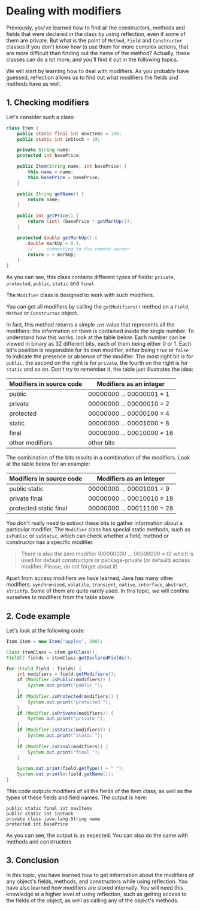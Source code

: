 # Dealing with modifiers

Previously, you've learned how to find all the constructors, methods and fields that were declared in the class by using reflection, even if some of them are private. But what is the point of `Method`, `Field` and `Constructor` classes if you don't know how to use them for more complex actions, that are more difficult than finding out the name of the method? Actually, these classes can do a lot more, and you'll find it out in the following topics.

We will start by learning how to deal with modifiers. As you probably have guessed, reflection allows us to find out what modifiers the fields and methods have as well.

## 1. Checking modifiers

Let's consider such a class:
```java
class Item {
    public static final int maxItems = 100;
    public static int inStock = 19;

    private String name;
    protected int basePrice;

    public Item(String name, int basePrice) {
        this.name = name;
        this.basePrice = basePrice;
    }

    public String getName() {
        return name;
    }

    public int getPrice() {
        return (int) (basePrice * getMarkUp());
    }

    protected double getMarkUp() {
        double markUp = 0.1;
        // ... connecting to the remote server
        return 1 + markUp;
    }
}
```

As you can see, this class contains different types of fields: `private`, `protected`, `public`, `static` and `final`.

The `Modifier` class is designed to work with such modifiers.

You can get all modifiers by calling the `getModifiers()` method on a `Field`, `Method` or `Constructor` object.

In fact, this method returns a simple `int` value that represents all the modifiers: the information on them is contained inside the single number. To understand how this works, look at the table below. Each number can be viewed in binary as 32 different bits, each of them being either 0 or 1. Each bit's position is responsible for its own modifier, either being `true` or `false` to indicate the presence or absence of the modifier. The most right bit is for `public`, the second on the right is for `private`, the fourth on the right is for `static` and so on. Don't try to remember it, the table just illustrates the idea:

| Modifiers in source code | 	Modifiers as an integer |
| -------------------- | --------------------- |
|public |	00000000 ... 00000001 = 1|
|private |	00000000 ... 00000010 = 2|
|protected| 	00000000 ... 00000100 = 4|
|static |	00000000 ... 00001000 = 8|
|final| 	00000000 ... 00010000 = 16|
|other modifiers |	other bits|

The combination of the bits results in a combination of the modifiers. Look at the table below for an example:

| Modifiers in source code | 	Modifiers as an integer |
| ---------------------- | --------------------------- |
|public static| 	00000000 ... 00001001 = 9|
|private final |	00000000 ... 00010010 = 18|
|protected static final 	|00000000 ... 00011100 = 28|

You don't really need to extract these bits to gather information about a particular modifier. The `Modifier` class has special static methods, such as `isPublic` or `isStatic`, which can check whether a field, method or constructor has a specific modifier.

> There is also the zero modifier (00000000 ... 00000000 = 0) which is used for default constructors or package-private (or default) access modifier. Please, do not forget about it!

Apart from access modifiers we have learned, Java has many other modifiers: `synchronized`, `volatile`, `transient`, `native`, `interface`, `abstract`, `strictfp`. Some of them are quite rarely used. In this topic, we will confine ourselves to modifiers from the table above.

## 2. Code example

Let's look at the following code:
```java
Item item = new Item("apples", 500);

Class itemClass = item.getClass();
Field[] fields = itemClass.getDeclaredFields();

for (Field field : fields) {
    int modifiers = field.getModifiers();
    if (Modifier.isPublic(modifiers)) {
        System.out.print("public ");
    }
    if (Modifier.isProtected(modifiers)) {
        System.out.print("protected ");
    }
    if (Modifier.isPrivate(modifiers)) {
        System.out.print("private ");
    }
    if (Modifier.isStatic(modifiers)) {
        System.out.print("static ");
    }
    if (Modifier.isFinal(modifiers)) {
        System.out.print("final ");
    }

    System.out.print(field.getType() + " ");
    System.out.println(field.getName());
}
```

This code outputs modifiers of all the fields of the Item class, as well as the types of these fields and field names. The output is here:
```
public static final int maxItems
public static int inStock
private class java.lang.String name
protected int basePrice
```

As you can see, the output is as expected. You can also do the same with methods and constructors

## 3. Conclusion

In this topic, you have learned how to get information about the modifiers of any object's fields, methods, and constructors while using reflection. You have also learned how modifiers are stored internally. You will need this knowledge at a higher level of using reflection, such as getting access to the fields of the object, as well as calling any of the object's methods.
